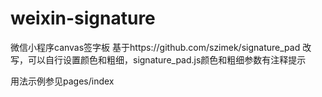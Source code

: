 # weixin-signature
微信小程序canvas签字板
基于https://github.com/szimek/signature_pad 改写，可以自行设置颜色和粗细，signature_pad.js颜色和粗细参数有注释提示


用法示例参见pages/index
